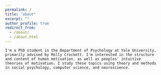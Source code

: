 ```yaml
---
permalink: /
title: "about"
excerpt: ""
author_profile: true
redirect_from: 
  - /about/
  - /about.html
---
```


`I'm a PhD student in the Department of Psychology at Yale University, primarily advised by Molly Crockett. I'm interested in the structure and content of human motivation, as well as peoples' intuitive theories of motivation. I study these topics using theory and methods in social psychology, computer science, and neuroscience.`


